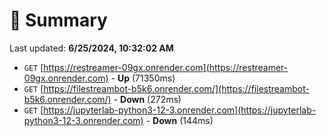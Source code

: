 # 📖 Summary
Last updated: **6/25/2024, 10:32:02 AM**

- `GET` [https://restreamer-09gx.onrender.com](https://restreamer-09gx.onrender.com) - **Up** (71350ms)
- `GET` [https://filestreambot-b5k6.onrender.com/](https://filestreambot-b5k6.onrender.com/) - **Down** (272ms)
- `GET` [https://jupyterlab-python3-12-3.onrender.com](https://jupyterlab-python3-12-3.onrender.com) - **Down** (144ms)
